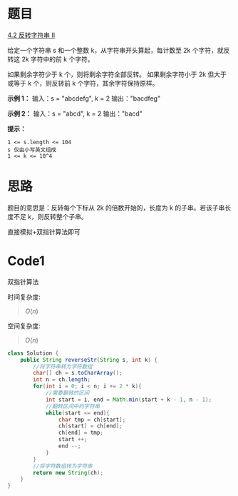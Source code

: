 # 题目
[4.2 反转字符串 II](https://leetcode.cn/problems/reverse-string-ii/)

给定一个字符串 s 和一个整数 k，从字符串开头算起，每计数至 2k 个字符，就反转这 2k 字符中的前 k 个字符。

如果剩余字符少于 k 个，则将剩余字符全部反转。
如果剩余字符小于 2k 但大于或等于 k 个，则反转前 k 个字符，其余字符保持原样。

**示例 1：**
输入：s = "abcdefg", k = 2
输出："bacdfeg"

**示例 2：**
输入：s = "abcd", k = 2
输出："bacd"

**提示：**
```
1 <= s.length <= 104
s 仅由小写英文组成
1 <= k <= 10^4
```

# 思路
题目的意思是：反转每个下标从 2k 的倍数开始的，长度为 k 的子串。若该子串长度不足 k，则反转整个子串。

直接模拟+双指针算法即可

# Code1
双指针算法

时间复杂度:
> $O(n)$  

空间复杂度:
> $O(n)$ 

```Java
class Solution {
    public String reverseStr(String s, int k) {
        //将字符串转为字符数组
        char[] ch = s.toCharArray();
        int n = ch.length;
        for(int i = 0; i < n; i += 2 * k){
            //需要翻转的区间
            int start = i, end = Math.min(start + k - 1, n - 1);
            //翻转区间中的字符串
            while(start <= end){
                char tmp = ch[start];
                ch[start] = ch[end];
                ch[end] = tmp;
                start ++;
                end --;
            }
        }
        //将字符数组转为字符串
        return new String(ch);
    }
}
```